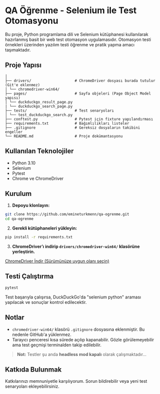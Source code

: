 # QA Öğrenme - Selenium ile Test Otomasyonu

Bu proje, Python programlama dili ve Selenium kütüphanesi kullanılarak hazırlanmış basit bir web test otomasyon uygulamasıdır. Otomasyon testi örnekleri üzerinden yazılım testi öğrenme ve pratik yapma amacı taşımaktadır.

## Proje Yapısı

```
│
├── drivers/                    # ChromeDriver dosyası burada tutulur (Git'e eklenmez)
│ └── chromedriver-win64/
├── pages/                      # Sayfa objeleri (Page Object Model yapısı)
│ └── duckduckgo_result_page.py
| └── duckduckgo_search_page.py
├── tests/                      # Test senaryoları
│ └── test_duckduckgo_search.py
├── conftest.py                 # Pytest için fixture yapılandırması
├── requirements.txt            # Bağımlılıkları listeler
├── .gitignore                  # Gereksiz dosyaların takibini engeller
└── README.md                   # Proje dokümantasyonu
```

## Kullanılan Teknolojiler

- Python 3.10
- Selenium
- Pytest
- Chrome ve ChromeDriver

## Kurulum

1. **Depoyu klonlayın:**

```bash
git clone https://github.com/emineturkmenn/qa-ogrenme.git
cd qa-ogrenme
```

2. **Gerekli kütüphaneleri yükleyin:**

```bash
pip install -r requirements.txt
```

3. **ChromeDriver’ı indirip `drivers/chromedriver-win64/` klasörüne yerleştirin.**

[ChromeDriver İndir (Sürümünüze uygun olanı seçin)](https://googlechromelabs.github.io/chrome-for-testing/)

## Testi Çalıştırma

```bash
pytest
```

Test başarıyla çalışırsa, DuckDuckGo'da "selenium python" araması yapılacak ve sonuçlar kontrol edilecektir.

## Notlar

- `chromedriver-win64/` klasörü `.gitignore` dosyasına eklenmiştir. Bu nedenle GitHub'a yüklenmez.
- Tarayıcı penceresi kısa sürede açılıp kapanabilir. Gözle görülemeyebilir ama test geçmişi terminalden takip edilebilir.

> **Not:** Testler şu anda **headless mod kapalı** olarak çalışmaktadır...


## Katkıda Bulunmak

Katkılarınızı memnuniyetle karşılıyorum. Sorun bildirebilir veya yeni test senaryoları ekleyebilirsiniz.
